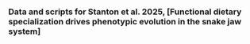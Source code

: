 ### Data and scripts for Stanton et al. 2025, [Functional dietary specialization drives phenotypic evolution in the snake jaw system]

